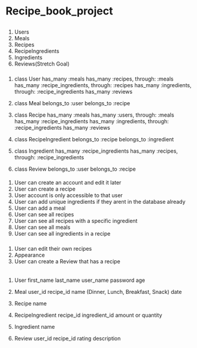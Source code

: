 # Recipe_book_project

## <!-- Models -->
1. Users
2. Meals
3. Recipes
4. RecipeIngredients
5. Ingredients
6. Reviews(Stretch Goal) 

### <!-- Relationships -->

1. class User
    has_many :meals
    has_many :recipes, through: :meals
    has_many :recipe_ingredients, through: :recipes
    has_many :ingredients, through: :recipe_ingredients
    has_many :reviews

2. class Meal
    belongs_to :user
    belongs_to :recipe

3. class Recipe 
    has_many :meals
    has_many :users, through: :meals
    has_many :recipe_ingredients
    has_many :ingredients, through: :recipe_ingredients
    has_many :reviews

4. class RecipeIngredient
    belongs_to :recipe
    belongs_to :ingredient

5. class Ingredient
    has_many :recipe_ingredients
    has_many :recipes, through: :recipe_ingredients

6. class Review
    belongs_to :user
    belongs_to :recipe


#### <!-- MVP -->
1. User can create an account and edit it later
2. User can create a recipe 
3. User account is only accessible to that user
4. User can add unique ingredients if they arent in the database already
5. User can add a meal 
6. User can see all recipes
7. User can see all recipes with a specific ingredient
8. User can see all meals
9. User can see all ingredients in a recipe


##### <!-- Stretch Goals -->
1. User can edit their own recipes
2. Appearance
3. User can create a Review that has a recipe


###### <!-- Class Attributes -->

1. User
    first_name
    last_name
    user_name
    password
    age

2. Meal
    user_id
    recipe_id
    name (Dinner, Lunch, Breakfast, Snack)
    date

3. Recipe
    name

4. RecipeIngredient
    recipe_id
    ingredient_id
    amount or quantity 

5. Ingredient
    name

6. Review
    user_id
    recipe_id
    rating
    description
